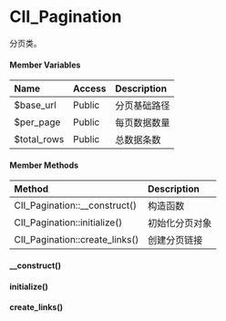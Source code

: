 # CII\_Pagination

分页类。

#### Member Variables

| Name | Access | Description |
| :--- | :--- | :--- |
| $base\_url | Public | 分页基础路径 |
| $per\_page | Public | 每页数据数量 |
| $total\_rows | Public | 总数据条数 |

#### Member Methods

| Method | Description |
| :--- | :--- |
| CII\_Pagination::\_\_construct\(\) | 构造函数 |
| CII\_Pagination::initialize\(\) | 初始化分页对象 |
| CII\_Pagination::create\_links\(\) | 创建分页链接 |

#### \_\_construct\(\)



#### initialize\(\)

#### create\_links\(\)



